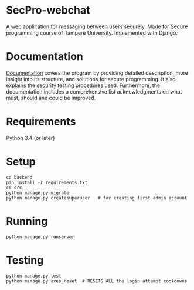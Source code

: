 # SecPro-webchat
A web application for messaging between users securely. Made for Secure programming course of Tampere University. Implemented with Django.

# Documentation
[Documentation](Documentation.pdf)
covers the program by providing detailed description, more insight into its structure, and solutions for secure programming. It also explains the security testing procedures used. Furthermore, the documentation includes a comprehensive list acknowledgments on what must, should and could be improved.


# Requirements
Python 3.4 (or later)

# Setup
```
cd backend
pip install -r requirements.txt
cd src
python manage.py migrate
python manage.py createsuperuser   # for creating first admin account
```

# Running
```
python manage.py runserver
```

# Testing
```
python manage.py test
python manage.py axes_reset  # RESETS ALL the login attempt cooldowns
```
